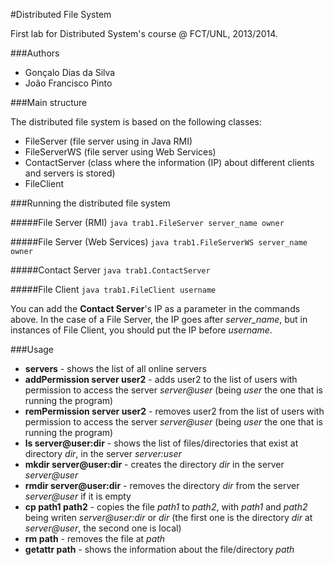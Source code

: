 #Distributed File System

First lab for Distributed System's course @ FCT/UNL, 2013/2014.

###Authors
* Gonçalo Dias da Silva
* João Francisco Pinto

###Main structure

The distributed file system is based on the following classes:

* FileServer (file server using in Java RMI)
* FileServerWS (file server using Web Services)
* ContactServer (class where the information (IP) about different clients and servers is stored)
* FileClient

###Running the distributed file system

#####File Server (RMI)
`java trab1.FileServer server_name owner`

#####File Server (Web Services)
`java trab1.FileServerWS server_name owner`

#####Contact Server
`java trab1.ContactServer`

#####File Client
`java trab1.FileClient username`

You can add the **Contact Server**'s IP as a parameter in the commands above. In the case of a File Server, the IP goes after *server_name*, but in instances of File Client, you should put the IP before *username*.

###Usage

* **servers** - shows the list of all online servers
* **addPermission server user2** - adds user2 to the list of users with permission to access the server *server@user* (being *user* the one that is running the program)
* **remPermission server user2** - removes user2 from the list of users with permission to access the server *server@user* (being *user* the one that is running the program)
* **ls server@user:dir** - shows the list of files/directories that exist at directory *dir*, in the server *server:user*
* **mkdir server@user:dir** - creates the directory *dir* in the server *server@user*
* **rmdir server@user:dir** - removes the directory *dir* from the server *server@user* if it is empty
* **cp path1 path2** - copies the file *path1* to *path2*, with *path1* and *path2* being writen *server@user:dir* or *dir* (the first one is the directory *dir* at *server@user*, the second one is local)
* **rm path** - removes the file at *path*
* **getattr path** - shows the information about the file/directory *path*
